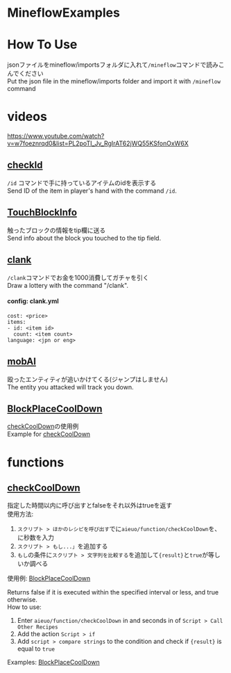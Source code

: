 # MineflowExamples

# How To Use
jsonファイルをmineflow/importsフォルダに入れて`/mineflow`コマンドで読みこんでください  
Put the json file in the mineflow/imports folder and import it with `/mineflow` command  

# videos
https://www.youtube.com/watch?v=w7foeznrqd0&list=PL2poTI_Jv_RgIrAT62jWQ55KSfonOxW6X

## [checkId](https://github.com/aieuo/MineflowExamples/blob/master/checkId.json)
`/id` コマンドで手に持っているアイテムのidを表示する  
Send ID of the item in player's hand with the command `/id`.  

## [TouchBlockInfo](https://github.com/aieuo/MineflowExamples/blob/master/TouchBlockInfo.json)
触ったブロックの情報をtip欄に送る  
Send info about the block you touched to the tip field.  

## [clank](https://github.com/aieuo/MineflowExamples/blob/master/clank.json)
`/clank`コマンドでお金を1000消費してガチャを引く  
Draw a lottery with the command "/clank".  
#### config: clank.yml
```
cost: <price>
items:
- id: <item id>
  count: <item count>
language: <jpn or eng>
```

## [mobAI](https://github.com/aieuo/MineflowExamples/blob/master/mobAI.json)
殴ったエンティティが追いかけてくる(ジャンプはしません)  
The entity you attacked will track you down.  

## [BlockPlaceCoolDown](https://github.com/aieuo/MineflowExamples/blob/master/BlockPlaceCoolDown.json)
[checkCoolDown](#checkCoolDown)の使用例  
Example for [checkCoolDown](#checkCoolDown)  

# functions
## [checkCoolDown](https://github.com/aieuo/MineflowExamples/blob/master/CheckCoolDown.json)
指定した時間以内に呼び出すとfalseをそれ以外はtrueを返す  
使用方法:  
1. `スクリプト > ほかのレシピを呼び出す`で<name>に`aieuo/function/checkCoolDown`を、<args>に秒数を入力  
2. `スクリプト > もし...」`を追加する  
3. `もし`の条件に`スクリプト > 文字列を比較する`を追加して`{result}`と`true`が等しいか調べる  

使用例: [BlockPlaceCoolDown](#BlockPlaceCoolDown)  

Returns false if it is executed within the specified interval or less, and true otherwise.  
How to use:  
1. Enter `aieuo/function/checkCoolDown` in <name> and seconds in <args> of `Script > Call Other Recipes`  
2. Add the action `Script > if`  
3. Add `script > compare strings` to the condition and check if `{result}` is equal to `true`  

Examples: [BlockPlaceCoolDown](#BlockPlaceCoolDown)  
